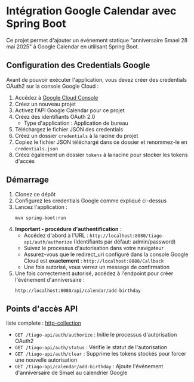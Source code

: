 # Intégration Google Calendar avec Spring Boot

Ce projet permet d'ajouter un événement statique "anniversaire Smael 28 mai 2025" à Google Calendar en utilisant Spring Boot.

## Configuration des Credentials Google

Avant de pouvoir exécuter l'application, vous devez créer des credentials OAuth2 sur la console Google Cloud :

1. Accédez à [Google Cloud Console](https://console.cloud.google.com/)
2. Créez un nouveau projet
3. Activez l'API Google Calendar pour ce projet
4. Créez des identifiants OAuth 2.0
    - Type d'application : Application de bureau
5. Téléchargez le fichier JSON des credentials
6. Créez un dossier `credentials` à la racine du projet
7. Copiez le fichier JSON téléchargé dans ce dossier et renommez-le en `credentials.json`
8. Créez également un dossier `tokens` à la racine pour stocker les tokens d'accès


## Démarrage

1. Clonez ce dépôt
2. Configurez les credentials Google comme expliqué ci-dessus
3. Lancez l'application :
   ```
   mvn spring-boot:run
   ```
4. **Important - procédure d'authentification** :
    - Accédez d'abord à l'URL : `http://localhost:8080/tiago-api/auth/authorize`
      (Identifiants par défaut: admin/password)
    - Suivez le processus d'autorisation dans votre navigateur
    - Assurez-vous que le redirect_uri configuré dans la console Google Cloud est **exactement** : `http://localhost:8888/Callback`
    - Une fois autorisé, vous verrez un message de confirmation
5. Une fois correctement autorisé, accédez à l'endpoint pour créer l'événement d'anniversaire :
   ```
   http://localhost:8080/api/calendar/add-birthday
   ```

## Points d'accès API
liste complete : [http-collection](http-collection)
- `GET /tiago-api/auth/authorize` : Initie le processus d'autorisation OAuth2
- `GET /tiago-api/auth/status` : Vérifie le statut de l'autorisation
- `GET /tiago-api/auth/clear` : Supprime les tokens stockés pour forcer une nouvelle autorisation
- `GET /tiago-api/calendar/add-birthday` : Ajoute l'événement d'anniversaire de Smael au calendrier Google